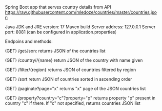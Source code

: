 Spring Boot app that serves country details from API https://raw.githubusercontent.com/mledoze/countries/master/countries.json

Java JDK and JRE version: 17
Maven build
Server address: 127.0.0.1
Server port: 8081
(can be configured in application.properties)

Endpoins and methods:

(GET) /getJson:
returns JSON of the countries list 

(GET) /country//{name}
return JSON of the country with name given

(GET) /filter/{region}
returns JSON of countries filtered by region

(GET) /sort
return JSON of countries sorted in ascending order

(GET) /paginate?page="x"
returns "x" page of the JSON countries list

(GET) /property?country="c"?property="p"
returns property "p" present in country "c" if there. If "c" not specified, returns countries JSON list
